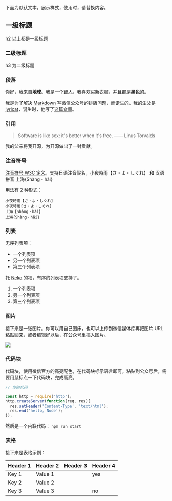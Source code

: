 下面为默认文本，展示样式，使用时，请替换内容。

## 一级标题

h2 以上都是一级标题

### 二级标题

h3 为二级标题

### 段落

你好，我来自**地球**。我是一个[智人](https://zh.wikipedia.org/wiki/智人 "学名：Homo sapiens，意为“有智慧的人”")，我喜欢买新衣服，并且都是**黑色**的。

我是为了解决 [Markdown](https://sspai.com/post/25137 "认识与入门 Markdown") 写微信公众号的排版问题，而诞生的。我的生父是 [lyricat](https://github.com/lyricat/wechat-format)，诞生时，他写了[这篇文章](https://mp.weixin.qq.com/s/pn0LzyfgUj6rGUfVHUksjg)。

### 引用
> Software is like sex: it's better when it's free.  —— Linus Torvalds

我的父亲将我开源，为开源做出了一封贡献。

### 注音符号

[注音符号 W3C 定义](http://www.w3.org/TR/ruby/)。支持日语注音假名，小夜時雨【さ・よ・しぐれ】 和 汉语拼音 上海{Shàng・hǎi}

用法有 2 种形式：

```
小夜時雨【さ・よ・しぐれ】
小夜時雨{さ・よ・しぐれ}
上海【Shàng・hǎi】
上海{Shàng・hǎi}
```

### 列表
无序列表项：

- 一个列表项
- 另一个列表项
- 第三个列表项

托 [Neko](https://github.com/nekocode) 的福，有序的列表项支持了。

1. 一个列表项
2. 另一个列表项
3. 第三个列表项

### 图片

接下来是一张图片。你可以用自己图床，也可以上传到微信媒体库再把图片 URL 粘贴回来，或者编辑好以后，在公众号里插入图片。

![](https://res.wx.qq.com/mpres/zh_CN/htmledition/pages/login/loginpage/images/bg_banner4273fb.png)

### 代码块

代码块，使用微信官方的高亮配色，在代码块标示语言即可。粘贴到公众号后，需要用鼠标点一下代码块，完成高亮。

```cpp
// 你的代码
```

```javascript
const http = require('http');
http.createServer(function(req, res){
  res.setHeader('Content-Type', 'text/html');
  res.end('hello, Node');
});
```

然后是一个内联代码： `npm run start`

### 表格

接下来是表格示例：

| Header 1 | Header 2 | Header 3 | Header 4 |
| --- | --- | --- | --- |
| Key 1 | Value 1 | | yes |
| Key 2 | Value 2 |
| Key 3 | Value 3 | | no |

